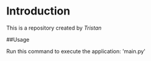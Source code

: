 # Introduction
This is a repository created by *Tristan*

##Usage

Run this command to execute the application:
'main.py'
